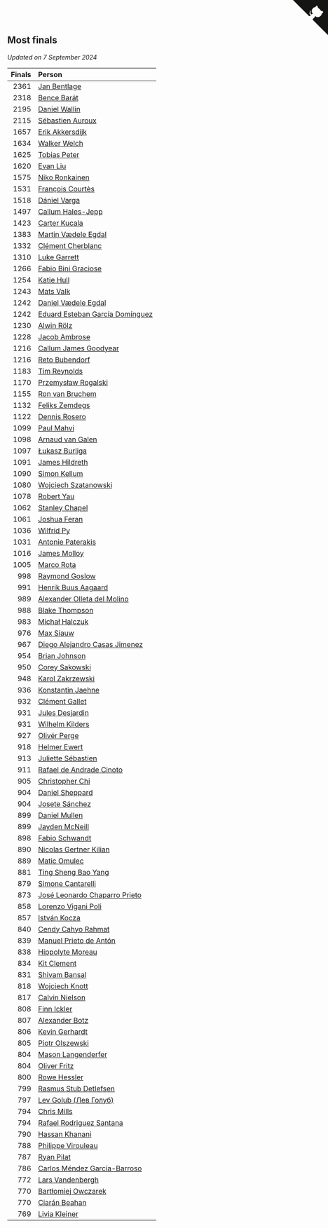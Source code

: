 ## Most finals

*Updated on  7 September 2024*

| Finals | Person |
| ---: | :--- |
| 2361 | [Jan Bentlage](https://www.worldcubeassociation.org/persons/2010BENT01) |
| 2318 | [Bence Barát](https://www.worldcubeassociation.org/persons/2008BARA01) |
| 2195 | [Daniel Wallin](https://www.worldcubeassociation.org/persons/2013WALL03) |
| 2115 | [Sébastien Auroux](https://www.worldcubeassociation.org/persons/2008AURO01) |
| 1657 | [Erik Akkersdijk](https://www.worldcubeassociation.org/persons/2005AKKE01) |
| 1634 | [Walker Welch](https://www.worldcubeassociation.org/persons/2011WELC01) |
| 1625 | [Tobias Peter](https://www.worldcubeassociation.org/persons/2014PETE03) |
| 1620 | [Evan Liu](https://www.worldcubeassociation.org/persons/2009LIUE01) |
| 1575 | [Niko Ronkainen](https://www.worldcubeassociation.org/persons/2010RONK01) |
| 1531 | [François Courtès](https://www.worldcubeassociation.org/persons/2008COUR01) |
| 1518 | [Dániel Varga](https://www.worldcubeassociation.org/persons/2008VARG01) |
| 1497 | [Callum Hales-Jepp](https://www.worldcubeassociation.org/persons/2012HALE01) |
| 1423 | [Carter Kucala](https://www.worldcubeassociation.org/persons/2015KUCA01) |
| 1383 | [Martin Vædele Egdal](https://www.worldcubeassociation.org/persons/2013EGDA02) |
| 1332 | [Clément Cherblanc](https://www.worldcubeassociation.org/persons/2014CHER05) |
| 1310 | [Luke Garrett](https://www.worldcubeassociation.org/persons/2017GARR05) |
| 1266 | [Fabio Bini Graciose](https://www.worldcubeassociation.org/persons/2010GRAC02) |
| 1254 | [Katie Hull](https://www.worldcubeassociation.org/persons/2010HULL01) |
| 1243 | [Mats Valk](https://www.worldcubeassociation.org/persons/2007VALK01) |
| 1242 | [Daniel Vædele Egdal](https://www.worldcubeassociation.org/persons/2013EGDA01) |
| 1242 | [Eduard Esteban García Domínguez](https://www.worldcubeassociation.org/persons/2011EDUA01) |
| 1230 | [Alwin Rölz](https://www.worldcubeassociation.org/persons/2016ROLZ01) |
| 1228 | [Jacob Ambrose](https://www.worldcubeassociation.org/persons/2010AMBR01) |
| 1216 | [Callum James Goodyear](https://www.worldcubeassociation.org/persons/2012GOOD02) |
| 1216 | [Reto Bubendorf](https://www.worldcubeassociation.org/persons/2012BUBE01) |
| 1183 | [Tim Reynolds](https://www.worldcubeassociation.org/persons/2005REYN01) |
| 1170 | [Przemysław Rogalski](https://www.worldcubeassociation.org/persons/2013ROGA02) |
| 1155 | [Ron van Bruchem](https://www.worldcubeassociation.org/persons/2003BRUC01) |
| 1132 | [Feliks Zemdegs](https://www.worldcubeassociation.org/persons/2009ZEMD01) |
| 1122 | [Dennis Rosero](https://www.worldcubeassociation.org/persons/2010ROSE03) |
| 1099 | [Paul Mahvi](https://www.worldcubeassociation.org/persons/2012MAHV01) |
| 1098 | [Arnaud van Galen](https://www.worldcubeassociation.org/persons/2006GALE01) |
| 1097 | [Łukasz Burliga](https://www.worldcubeassociation.org/persons/2013BURL01) |
| 1091 | [James Hildreth](https://www.worldcubeassociation.org/persons/2009HILD01) |
| 1090 | [Simon Kellum](https://www.worldcubeassociation.org/persons/2016KELL12) |
| 1080 | [Wojciech Szatanowski](https://www.worldcubeassociation.org/persons/2011SZAT01) |
| 1078 | [Robert Yau](https://www.worldcubeassociation.org/persons/2009YAUR01) |
| 1062 | [Stanley Chapel](https://www.worldcubeassociation.org/persons/2016CHAP04) |
| 1061 | [Joshua Feran](https://www.worldcubeassociation.org/persons/2011FERA01) |
| 1036 | [Wilfrid Py](https://www.worldcubeassociation.org/persons/2016PYWI01) |
| 1031 | [Antonie Paterakis](https://www.worldcubeassociation.org/persons/2012PATE01) |
| 1016 | [James Molloy](https://www.worldcubeassociation.org/persons/2011MOLL01) |
| 1005 | [Marco Rota](https://www.worldcubeassociation.org/persons/2009ROTA01) |
| 998 | [Raymond Goslow](https://www.worldcubeassociation.org/persons/2014GOSL01) |
| 991 | [Henrik Buus Aagaard](https://www.worldcubeassociation.org/persons/2006BUUS01) |
| 989 | [Alexander Olleta del Molino](https://www.worldcubeassociation.org/persons/2008OLLE01) |
| 988 | [Blake Thompson](https://www.worldcubeassociation.org/persons/2010THOM03) |
| 983 | [Michał Halczuk](https://www.worldcubeassociation.org/persons/2006HALC01) |
| 976 | [Max Siauw](https://www.worldcubeassociation.org/persons/2017SIAU02) |
| 967 | [Diego Alejandro Casas Jimenez](https://www.worldcubeassociation.org/persons/2014JIME05) |
| 954 | [Brian Johnson](https://www.worldcubeassociation.org/persons/2013JOHN10) |
| 950 | [Corey Sakowski](https://www.worldcubeassociation.org/persons/2011SAKO01) |
| 948 | [Karol Zakrzewski](https://www.worldcubeassociation.org/persons/2014ZAKR01) |
| 936 | [Konstantin Jaehne](https://www.worldcubeassociation.org/persons/2015JAEH01) |
| 932 | [Clément Gallet](https://www.worldcubeassociation.org/persons/2004GALL02) |
| 931 | [Jules Desjardin](https://www.worldcubeassociation.org/persons/2010DESJ01) |
| 931 | [Wilhelm Kilders](https://www.worldcubeassociation.org/persons/2010KILD02) |
| 927 | [Olivér Perge](https://www.worldcubeassociation.org/persons/2007PERG01) |
| 918 | [Helmer Ewert](https://www.worldcubeassociation.org/persons/2015EWER01) |
| 913 | [Juliette Sébastien](https://www.worldcubeassociation.org/persons/2014SEBA01) |
| 911 | [Rafael de Andrade Cinoto](https://www.worldcubeassociation.org/persons/2007CINO01) |
| 905 | [Christopher Chi](https://www.worldcubeassociation.org/persons/2014CHIC01) |
| 904 | [Daniel Sheppard](https://www.worldcubeassociation.org/persons/2009SHEP01) |
| 904 | [Josete Sánchez](https://www.worldcubeassociation.org/persons/2015SANC18) |
| 899 | [Daniel Mullen](https://www.worldcubeassociation.org/persons/2016MULL04) |
| 899 | [Jayden McNeill](https://www.worldcubeassociation.org/persons/2012MCNE01) |
| 898 | [Fabio Schwandt](https://www.worldcubeassociation.org/persons/2014SCHW02) |
| 890 | [Nicolas Gertner Kilian](https://www.worldcubeassociation.org/persons/2013GERT01) |
| 889 | [Matic Omulec](https://www.worldcubeassociation.org/persons/2010OMUL02) |
| 881 | [Ting Sheng Bao Yang](https://www.worldcubeassociation.org/persons/2008BAOY01) |
| 879 | [Simone Cantarelli](https://www.worldcubeassociation.org/persons/2012CANT02) |
| 873 | [José Leonardo Chaparro Prieto](https://www.worldcubeassociation.org/persons/2011CHAP01) |
| 858 | [Lorenzo Vigani Poli](https://www.worldcubeassociation.org/persons/2007POLI01) |
| 857 | [István Kocza](https://www.worldcubeassociation.org/persons/2005KOCZ01) |
| 840 | [Cendy Cahyo Rahmat](https://www.worldcubeassociation.org/persons/2010RAHM02) |
| 839 | [Manuel Prieto de Antón](https://www.worldcubeassociation.org/persons/2015ANTO04) |
| 838 | [Hippolyte Moreau](https://www.worldcubeassociation.org/persons/2008MORE02) |
| 834 | [Kit Clement](https://www.worldcubeassociation.org/persons/2008CLEM01) |
| 831 | [Shivam Bansal](https://www.worldcubeassociation.org/persons/2011BANS02) |
| 818 | [Wojciech Knott](https://www.worldcubeassociation.org/persons/2011KNOT01) |
| 817 | [Calvin Nielson](https://www.worldcubeassociation.org/persons/2014NIEL03) |
| 808 | [Finn Ickler](https://www.worldcubeassociation.org/persons/2012ICKL01) |
| 807 | [Alexander Botz](https://www.worldcubeassociation.org/persons/2013BOTZ01) |
| 806 | [Kevin Gerhardt](https://www.worldcubeassociation.org/persons/2013GERH01) |
| 805 | [Piotr Olszewski](https://www.worldcubeassociation.org/persons/2013OLSZ02) |
| 804 | [Mason Langenderfer](https://www.worldcubeassociation.org/persons/2013LANG03) |
| 804 | [Oliver Fritz](https://www.worldcubeassociation.org/persons/2014FRIT02) |
| 800 | [Rowe Hessler](https://www.worldcubeassociation.org/persons/2007HESS01) |
| 799 | [Rasmus Stub Detlefsen](https://www.worldcubeassociation.org/persons/2014DETL01) |
| 797 | [Lev Golub (Лев Голуб)](https://www.worldcubeassociation.org/persons/2014HOLU01) |
| 794 | [Chris Mills](https://www.worldcubeassociation.org/persons/2014MILL04) |
| 794 | [Rafael Rodriguez Santana](https://www.worldcubeassociation.org/persons/2012SANT12) |
| 790 | [Hassan Khanani](https://www.worldcubeassociation.org/persons/2018KHAN26) |
| 788 | [Philippe Virouleau](https://www.worldcubeassociation.org/persons/2008VIRO01) |
| 787 | [Ryan Pilat](https://www.worldcubeassociation.org/persons/2016PILA03) |
| 786 | [Carlos Méndez García-Barroso](https://www.worldcubeassociation.org/persons/2010GARC02) |
| 772 | [Lars Vandenbergh](https://www.worldcubeassociation.org/persons/2003VAND01) |
| 770 | [Bartłomiej Owczarek](https://www.worldcubeassociation.org/persons/2013OWCZ01) |
| 770 | [Ciarán Beahan](https://www.worldcubeassociation.org/persons/2012BEAH01) |
| 769 | [Livia Kleiner](https://www.worldcubeassociation.org/persons/2013KLEI03) |


<a href="https://github.com/jonatanklosko/wca_statistics" class="github-corner" aria-label="View source on Github"><svg width="80" height="80" viewBox="0 0 250 250" style="fill:#151513; color:#fff; position: absolute; top: 0; border: 0; right: 0;" aria-hidden="true"><path d="M0,0 L115,115 L130,115 L142,142 L250,250 L250,0 Z"></path><path d="M128.3,109.0 C113.8,99.7 119.0,89.6 119.0,89.6 C122.0,82.7 120.5,78.6 120.5,78.6 C119.2,72.0 123.4,76.3 123.4,76.3 C127.3,80.9 125.5,87.3 125.5,87.3 C122.9,97.6 130.6,101.9 134.4,103.2" fill="currentColor" style="transform-origin: 130px 106px;" class="octo-arm"></path><path d="M115.0,115.0 C114.9,115.1 118.7,116.5 119.8,115.4 L133.7,101.6 C136.9,99.2 139.9,98.4 142.2,98.6 C133.8,88.0 127.5,74.4 143.8,58.0 C148.5,53.4 154.0,51.2 159.7,51.0 C160.3,49.4 163.2,43.6 171.4,40.1 C171.4,40.1 176.1,42.5 178.8,56.2 C183.1,58.6 187.2,61.8 190.9,65.4 C194.5,69.0 197.7,73.2 200.1,77.6 C213.8,80.2 216.3,84.9 216.3,84.9 C212.7,93.1 206.9,96.0 205.4,96.6 C205.1,102.4 203.0,107.8 198.3,112.5 C181.9,128.9 168.3,122.5 157.7,114.1 C157.9,116.9 156.7,120.9 152.7,124.9 L141.0,136.5 C139.8,137.7 141.6,141.9 141.8,141.8 Z" fill="currentColor" class="octo-body"></path></svg></a><style>.github-corner:hover .octo-arm{animation:octocat-wave 560ms ease-in-out}@keyframes octocat-wave{0%,100%{transform:rotate(0)}20%,60%{transform:rotate(-25deg)}40%,80%{transform:rotate(10deg)}}@media (max-width:500px){.github-corner:hover .octo-arm{animation:none}.github-corner .octo-arm{animation:octocat-wave 560ms ease-in-out}}</style>
